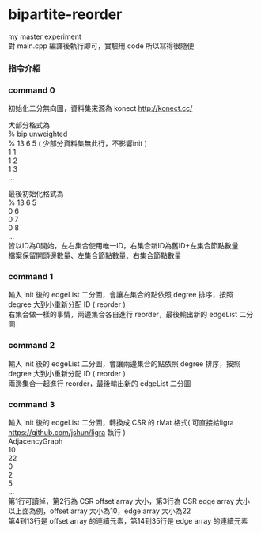 # bipartite-reorder
my master experiment  
對 main.cpp 編譯後執行即可，實驗用 code 所以寫得很隨便  

### 指令介紹
### command 0
初始化二分無向圖，資料集來源為 konect http://konect.cc/

大部分格式為  
% bip unweighted  
% 13 6 5 ( 少部分資料集無此行，不影響init )  
1 1  
1 2  
1 3  
...  
  
最後初始化格式為  
% 13 6 5  
0 6  
0 7  
0 8  
...  
皆以ID為0開始，左右集合使用唯一ID，右集合新ID為舊ID+左集合節點數量  
檔案保留開頭邊數量、左集合節點數量、右集合節點數量  

### command 1
輸入 init 後的 edgeList 二分圖，會讓左集合的點依照 degree 排序，按照 degree 大到小重新分配 ID ( reorder )  
右集合做一樣的事情，兩邊集合各自進行 reorder，最後輸出新的 edgeList 二分圖  

### command 2
輸入 init 後的 edgeList 二分圖，會讓兩邊集合的點依照 degree 排序，按照 degree 大到小重新分配 ID ( reorder )  
兩邊集合一起進行 reorder，最後輸出新的 edgeList 二分圖

### command 3
輸入 init 後的 edgeList 二分圖，轉換成 CSR 的 rMat 格式( 可直接給ligra https://github.com/jshun/ligra 執行 )  
AdjacencyGraph  
10  
22  
0  
2  
5  
...  
第1行可讀掉，第2行為 CSR offset array 大小，第3行為 CSR edge array 大小  
以上面為例，offset array 大小為10，edge array 大小為22  
第4到13行是 offset array 的連續元素，第14到35行是 edge array 的連續元素  
